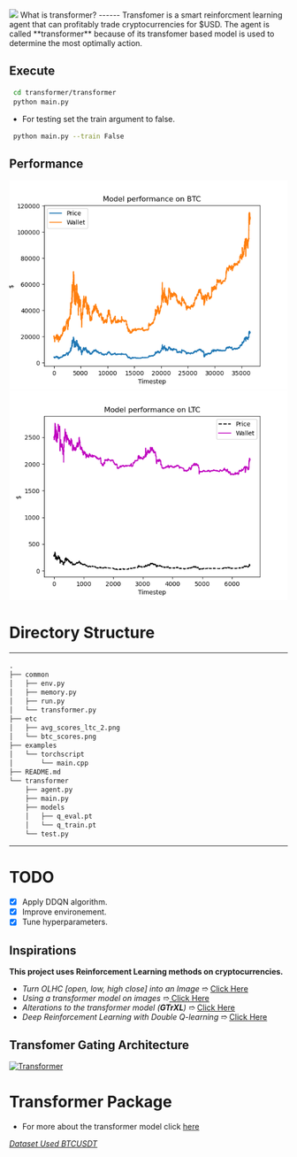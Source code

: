   <img src="etc/logo.png">
What is transformer?
------
  Transfomer is a smart reinforcment learning agent that can profitably trade cryptocurrencies for $USD. The agent is called **transformer** because of its transfomer based model is used to determine the most optimally action. 

## Execute 
```sh
 cd transformer/transformer
 python main.py
```
- For testing set the train argument to false.
```sh
 python main.py --train False
```
## Performance
![(Performance on training data [1]) Performance](etc/btc_scores.png "Training Set (1-Episode)")
![(Performance on test data [1]) Performance](etc/avg_scores_ltc_2.png "Testing Set (1-Episode)")
# Directory Structure
------
    .
    ├── common
    │   ├── env.py
    │   ├── memory.py
    │   ├── run.py
    │   └── transformer.py
    ├── etc
    │   ├── avg_scores_ltc_2.png
    │   └── btc_scores.png
    ├── examples
    │   └── torchscript
    │       └── main.cpp
    ├── README.md
    └── transformer
        ├── agent.py
        ├── main.py
        ├── models
        │   ├── q_eval.pt
        │   └── q_train.pt
        └── test.py
------
# TODO 
- [x] Apply DDQN algorithm. 
- [x] Improve environement. 
- [x] Tune hyperparameters. 

## Inspirations 
**This project uses Reinforcement Learning methods on cryptocurrencies.**
- *Turn OLHC [open, low, high close] into an Image* ➱ [Click Here](https://arxiv.org/abs/1901.05237)
- *Using a transformer model on images* ➱[ Click Here](https://arxiv.org/abs/2010.11929)
- *Alterations to the transformer model (**GTrXL**)* ➱ [Click Here](https://arxiv.org/abs/1910.06764)
- *Deep Reinforcement Learning with Double Q-learning* ➱ [Click Here](https://arxiv.org/abs/1509.06461)


## Transfomer Gating Architecture 
<a href="https://lilianweng.github.io/lil-log/assets/images/gated-transformer-XL.png" rel="Transformer">![Transformer](https://lilianweng.github.io/lil-log/assets/images/gated-transformer-XL.png)</a>


# Transformer Package
- For more about the transformer model click [here](https://github.com/alantess/gtrxl-torch)



*[Dataset Used BTCUSDT](https://cryptodatum.io/csv_downloads)* 
 



